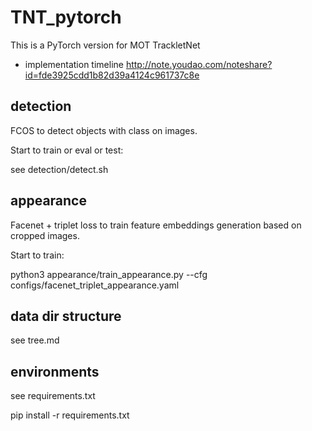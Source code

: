 # TNT_pytorch
This is a PyTorch version for MOT TrackletNet

- implementation timeline http://note.youdao.com/noteshare?id=fde3925cdd1b82d39a4124c961737c8e

## detection

FCOS to detect objects with class on images.

Start to train or eval or test:

see detection/detect.sh


## appearance

Facenet + triplet loss to train feature embeddings generation based on cropped images.

Start to train:

python3 appearance/train_appearance.py --cfg configs/facenet_triplet_appearance.yaml


## data dir structure

see tree.md


## environments

see requirements.txt

pip install -r requirements.txt
       
                    
